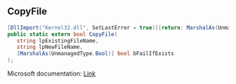 ## CopyFile

```csharp
[DllImport("Kernel32.dll", SetLastError = true)][return: MarshalAs(UnmanagedType.Bool)]
public static extern bool CopyFile(
   string lpExistingFileName,
   string lpNewFileName,
   [MarshalAs(UnmanagedType.Bool)] bool bFailIfExists
);
```

Microsoft documentation: [Link](https://docs.microsoft.com/en-us/windows/win32/api/winbase/nf-winbase-copyfile)
